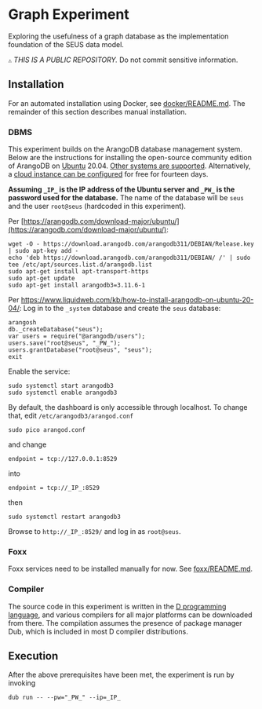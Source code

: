 # Graph Experiment

Exploring the usefulness of a graph database as the implementation foundation of the SEUS data model.

``⚠`` *THIS IS A PUBLIC REPOSITORY.* Do not commit sensitive information.

## Installation

For an automated installation using Docker, see [docker/README.md](docker/README.md). The remainder of this section describes manual installation.

### DBMS

This experiment builds on the ArangoDB database management system. Below are the instructions for installing the open-source community edition of ArangoDB on [Ubuntu](https://ubuntu.com/download/server) 20.04. [Other systems are supported](https://arangodb.com/download-major/). Alternatively, a [cloud instance can be configured](https://docs.arangodb.com/3.11/get-started/set-up-a-cloud-instance/) for free for fourteen days.

**Assuming `_IP_` is the IP address of the Ubuntu server and `_PW_` is the password used for the database.** The name of the database will be `seus` and the user `root@seus` (hardcoded in this experiment).

Per [https://arangodb.com/download-major/ubuntu/](https://arangodb.com/download-major/ubuntu/):

```shell
wget -O - https://download.arangodb.com/arangodb311/DEBIAN/Release.key | sudo apt-key add -
echo 'deb https://download.arangodb.com/arangodb311/DEBIAN/ /' | sudo tee /etc/apt/sources.list.d/arangodb.list
sudo apt-get install apt-transport-https
sudo apt-get update
sudo apt-get install arangodb3=3.11.6-1
```

Per <https://www.liquidweb.com/kb/how-to-install-arangodb-on-ubuntu-20-04/>: Log in to the `_system` database and create the `seus` database:

```shell
arangosh
db._createDatabase("seus");
var users = require("@arangodb/users");
users.save("root@seus", "_PW_");
users.grantDatabase("root@seus", "seus");
exit
```

Enable the service:

```shell
sudo systemctl start arangodb3
sudo systemctl enable arangodb3
```

By default, the dashboard is only accessible through localhost. To change that, edit `/etc/arangodb3/arangod.conf`

```shell
sudo pico arangod.conf
```

and change

```shell
endpoint = tcp://127.0.0.1:8529
```

into

```shell
endpoint = tcp://_IP_:8529
```

then

```shell
sudo systemctl restart arangodb3
```

Browse to `http://_IP_:8529/` and log in as `root@seus`.

### Foxx

Foxx services need to be installed manually for now. See [foxx/README.md](foxx/README.md).

### Compiler

The source code in this experiment is written in the [D programming language](https://dlang.org/), and various compilers for all major platforms can be downloaded from there. The compilation assumes the presence of package manager Dub, which is included in most D compiler distributions.

## Execution

After the above prerequisites have been met, the experiment is run by invoking

```shell
dub run -- --pw="_PW_" --ip=_IP_
```
